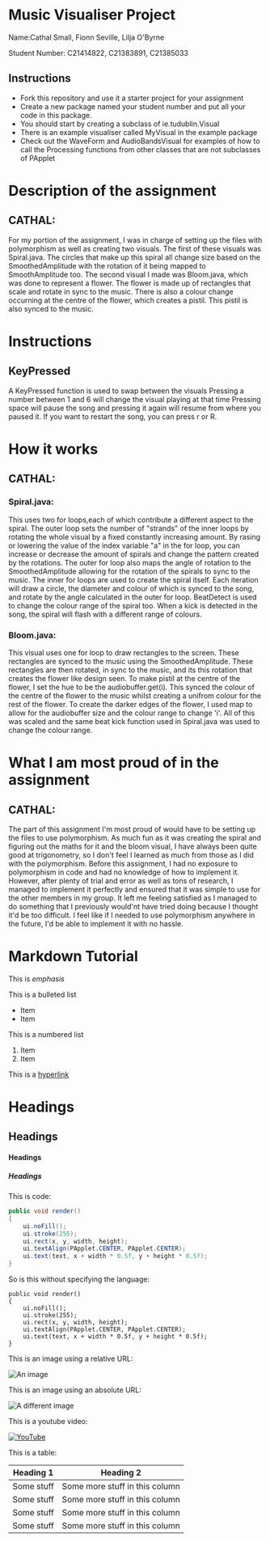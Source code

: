 # Music Visualiser Project

Name:Cathal Small, Fionn Seville, Lilja O'Byrne

Student Number: C21414822, C21383891, C21385033

## Instructions
- Fork this repository and use it a starter project for your assignment
- Create a new package named your student number and put all your code in this package.
- You should start by creating a subclass of ie.tudublin.Visual
- There is an example visualiser called MyVisual in the example package
- Check out the WaveForm and AudioBandsVisual for examples of how to call the Processing functions from other classes that are not subclasses of PApplet

# Description of the assignment

## CATHAL:
For my portion of the assignment, I was in charge of setting up the files with polymorphism as well as creating two visuals. The first of these visuals was Spiral.java. The circles that make up this spiral all change size based on the SmoothedAmplitude with the rotation of it being mapped to SmoothAmplitude too. The second visual I made was Bloom.java, which was done to represent a flower. The flower is made up of rectangles that scale and rotate in sync to the music. There is also a colour change occurning at the centre of the flower, which creates a pistil. This pistil is also synced to the music.

# Instructions
## KeyPressed
A KeyPressed function is used to swap between the visuals
Pressing a number between 1 and 6 will change the visual playing at that time
Pressing space will pause the song and pressing it again will resume from where you paused it.
If you want to restart the song, you can press r or R.

# How it works
## CATHAL:
### Spiral.java: 
This uses two for loops,each of which contribute a different aspect to the spiral. The outer loop sets the number of "strands" of the inner loops by rotating the whole visual by a fixed constantly increasing amount. By rasing or lowering the value of the index variable "a" in the for loop, you can increase or decrease the amount of spirals and change the pattern created by the rotations. The outer for loop also maps the angle of rotation to the SmoothedAmplitude allowing for the rotation of the spirals to sync to the music. The inner for loops are used to create the spiral itself. Each iteration will draw a circle, the diameter and colour of which is synced to the song, and rotate by the angle calculated in the outer for loop. BeatDetect is used to change the colour range of the spiral too. When a kick is detected in the song, the spiral will flash with a different range of colours.

### Bloom.java:
This visual uses one for loop to draw rectangles to the screen. These rectangles are synced to the music using the SmoothedAmplitude. These rectangles are then rotated, in sync to the music, and its this rotation that creates the flower like design seen. To make pistil at the centre of the flower, I set the hue to be the audiobuffer.get(i). This synced the colour of the centre of the flower to the music whilst creating a unifrom colour for the rest of the flower. To create the darker edges of the flower, I used map to allow for the audiobuffer size and the colour range to change 'i'. All of this was scaled and the same beat kick function used in Spiral.java was used to change the colour range.

# What I am most proud of in the assignment

## CATHAL:
The part of this assignment I'm most proud of would have to be setting up the files to use polymorphism. As much fun as it was creating the spiral and figuring out the maths for it and the bloom visual, I have always been quite good at trigonometry, so I don't feel I learned as much from those as I did with the polymorphism. Before this assignment, I had no exposure to polymorphism in code and had no knowledge of how to implement it. However, after plenty of trial and error as well as tons of research, I managed to implement it perfectly and ensured that it was simple to use for the other members in my group. It left me feeling satisfied as I managed to do something that I previously would'nt have tried doing because I thought it'd be too difficult. I feel like if I needed to use polymorphism anywhere in the future, I'd be able to implement it with no hassle.

# Markdown Tutorial

This is *emphasis*

This is a bulleted list

- Item
- Item

This is a numbered list

1. Item
1. Item

This is a [hyperlink](http://bryanduggan.org)

# Headings
## Headings
#### Headings
##### Headings

This is code:

```Java
public void render()
{
	ui.noFill();
	ui.stroke(255);
	ui.rect(x, y, width, height);
	ui.textAlign(PApplet.CENTER, PApplet.CENTER);
	ui.text(text, x + width * 0.5f, y + height * 0.5f);
}
```

So is this without specifying the language:

```
public void render()
{
	ui.noFill();
	ui.stroke(255);
	ui.rect(x, y, width, height);
	ui.textAlign(PApplet.CENTER, PApplet.CENTER);
	ui.text(text, x + width * 0.5f, y + height * 0.5f);
}
```

This is an image using a relative URL:

![An image](images/p8.png)

This is an image using an absolute URL:

![A different image](https://bryanduggandotorg.files.wordpress.com/2019/02/infinite-forms-00045.png?w=595&h=&zoom=2)

This is a youtube video:

[![YouTube](http://img.youtube.com/vi/J2kHSSFA4NU/0.jpg)](https://www.youtube.com/watch?v=J2kHSSFA4NU)

This is a table:

| Heading 1 | Heading 2 |
|-----------|-----------|
|Some stuff | Some more stuff in this column |
|Some stuff | Some more stuff in this column |
|Some stuff | Some more stuff in this column |
|Some stuff | Some more stuff in this column |

